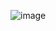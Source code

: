 ![image](https://user-images.githubusercontent.com/101226179/222342338-1ac386ee-c3a1-4cc3-bf75-73b44cae576c.png)
